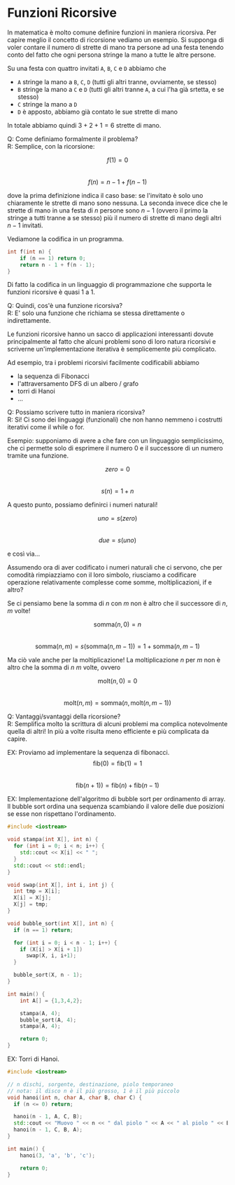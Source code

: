 # Funzioni Ricorsive

In matematica è molto comune definire funzioni in maniera ricorsiva.
Per capire meglio il concetto di ricorsione vediamo un esempio. Si
supponga di voler contare il numero di strette di mano tra persone ad
una festa tenendo conto del fatto che ogni persona stringe la mano a
tutte le altre persone.

Su una festa con quattro invitati `A`, `B`, `C` e `D` abbiamo che

- `A` stringe la mano a `B`, `C`, `D` (tutti gli altri tranne,
  ovviamente, se stesso)
- `B` stringe la mano a `C` e `D` (tutti gli altri tranne `A`, a cui
  l'ha già srtetta, e se stesso)
- `C` stringe la mano a `D`
- `D` è apposto, abbiamo già contato le sue strette di mano

In totale abbiamo quindi $3 + 2 + 1 = 6$ strette di mano.

Q: Come definiamo formalmente il problema? \
R: Semplice, con la ricorsione:

$$f(1) = 0$$ \
$$f(n) = n - 1 + f(n - 1)$$

dove la prima definizione indica il caso base: se l'invitato è solo
uno chiaramente le strette di mano sono nessuna. La seconda invece
dice che le strette di mano in una festa di $n$ persone sono $n - 1$
(ovvero il primo la stringe a tutti tranne a se stesso) più il numero
di strette di mano degli altri $n-1$ invitati.

Vediamone la codifica in un programma.

```cpp
int f(int n) {
    if (n == 1) return 0;
    return n - 1 + f(n - 1);
}
```

Di fatto la codifica in un linguaggio di programmazione che supporta
le funzioni ricorsive è quasi 1 a 1.

Q: Quindi, cos'è una funzione ricorsiva? \
R: E' solo una funzione che richiama se stessa direttamente o indirettamente.

Le funzioni ricorsive hanno un sacco di applicazioni interessanti
dovute principalmente al fatto che alcuni problemi sono di loro natura
ricorsivi e scriverne un'implementazione iterativa è semplicemente più
complicato.

Ad esempio, tra i problemi ricorsivi facilmente codificabili abbiamo

- la sequenza di Fibonacci
- l'attraversamento DFS di un albero / grafo
- torri di Hanoi
- ...

Q: Possiamo scrivere tutto in maniera ricorsiva? \
R: Sì! Ci sono dei linguaggi (funzionali) che non hanno nemmeno i costrutti
iterativi come il while o for.

Esempio: supponiamo di avere a che fare con un linguaggio
semplicissimo, che ci permette solo di esprimere il numero 0 e il
successore di un numero tramite una funzione.

$$zero = 0$$ \
$$s(n) = 1 + n $$

A questo punto, possiamo definirci i numeri naturali!

$$uno = s(zero)$$ \
$$due = s(uno)$$

e così via...

Assumendo ora di aver codificato i numeri naturali che ci servono, che
per comodità rimpiazziamo con il loro simbolo, riusciamo a codificare
operazione relativamente complesse come somme, moltiplicazioni, if e
altro?

Se ci pensiamo bene la somma di $n$ con $m$ non è altro che il
successore di $n$, $m$ volte!

$$\text{somma}(n, 0) = n$$ \
$$\text{somma}(n, m) = s(\text{somma}(n, m - 1)) = 1 + \text{somma}(n, m - 1)$$

Ma ciò vale anche per la moltiplicazione! La moltiplicazione $n$ per
$m$ non è altro che la somma di $n$ $m$ volte, ovvero

$$\text{molt}(n, 0) = 0$$ \
$$\text{molt}(n, m) = \text{somma}(n, \text{molt}(n, m - 1))$$

Q: Vantaggi/svantaggi della ricorsione? \
R: Semplifica molto la scrittura di alcuni problemi ma complica notevolmente
quella di altri! In più a volte risulta meno efficiente e più complicata
da capire.

EX: Proviamo ad implementare la sequenza di fibonacci.
$$\text{fib}(0) = \text{fib}(1) = 1$$ \
$$\text{fib}(n + 1) ) = \text{fib}(n) + \text{fib}(n - 1)$$

EX: Implementazione dell'algoritmo di bubble sort per ordinamento di
array. Il bubble sort ordina una sequenza scambiando il valore delle
due posizioni se esse non rispettano l'ordinamento.

```cpp
#include <iostream>

void stampa(int X[], int n) {
  for (int i = 0; i < n; i++) {
    std::cout << X[i] << " ";
  }
  std::cout << std::endl;
}

void swap(int X[], int i, int j) {
  int tmp = X[i];
  X[i] = X[j];
  X[j] = tmp;
}

void bubble_sort(int X[], int n) {
  if (n == 1) return;

  for (int i = 0; i < n - 1; i++) {
    if (X[i] > X[i + 1])
      swap(X, i, i+1);
  }

  bubble_sort(X, n - 1);
}

int main() {
    int A[] = {1,3,4,2};

    stampa(A, 4);
    bubble_sort(A, 4);
    stampa(A, 4);

    return 0;
}
```

EX: Torri di Hanoi.

```cpp
#include <iostream>

// n dischi, sorgente, destinazione, piolo temporaneo
// nota: il disco n è il più grosso, 1 è il più piccolo
void hanoi(int n, char A, char B, char C) {
  if (n <= 0) return;

  hanoi(n - 1, A, C, B);
  std::cout << "Muovo " << n << " dal piolo " << A << " al piolo " << B << std::endl;
  hanoi(n - 1, C, B, A);
}

int main() {
    hanoi(3, 'a', 'b', 'c');

    return 0;
}
```
